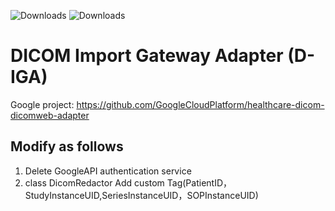 <img src="https://img.shields.io/badge/D_IGA-0.0.2-blue.svg" alt="Downloads"> <img src="https://img.shields.io/badge/JDK-11-green.svg" alt="Downloads"> 

# DICOM Import Gateway Adapter  (D-IGA)

Google project: https://github.com/GoogleCloudPlatform/healthcare-dicom-dicomweb-adapter

## Modify as follows
  1. Delete GoogleAPI authentication service 
  2. class DicomRedactor Add custom Tag(PatientID，StudyInstanceUID,SeriesInstanceUID，SOPInstanceUID)
 
